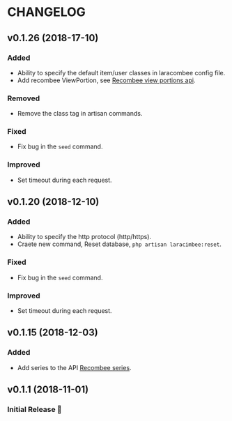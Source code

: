 # CHANGELOG

## v0.1.26 (2018-17-10)

### Added

- Ability to specify the default item/user classes in laracombee config file.
- Add recombee ViewPortion, see [Recombee view portions api](https://docs.recombee.com/api.html#view-portions).

### Removed

- Remove the class tag in artisan commands.

### Fixed

- Fix bug in the `seed` command.

### Improved

- Set timeout during each request.

## v0.1.20 (2018-12-10)

### Added

- Ability to specify the http protocol (http/https).
- Craete new command, Reset database, `php artisan laracimbee:reset`.

### Fixed

- Fix bug in the `seed` command.

### Improved

- Set timeout during each request.

## v0.1.15 (2018-12-03)

### Added

- Add series to the API [Recombee series](https://docs.recombee.com/api.html#series).

## v0.1.1 (2018-11-01)

### Initial Release :tada:
